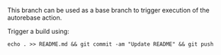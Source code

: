 This branch can be used as a base branch to trigger execution of the autorebase action.

Trigger a build using:

```
echo . >> README.md && git commit -am "Update README" && git push
```
